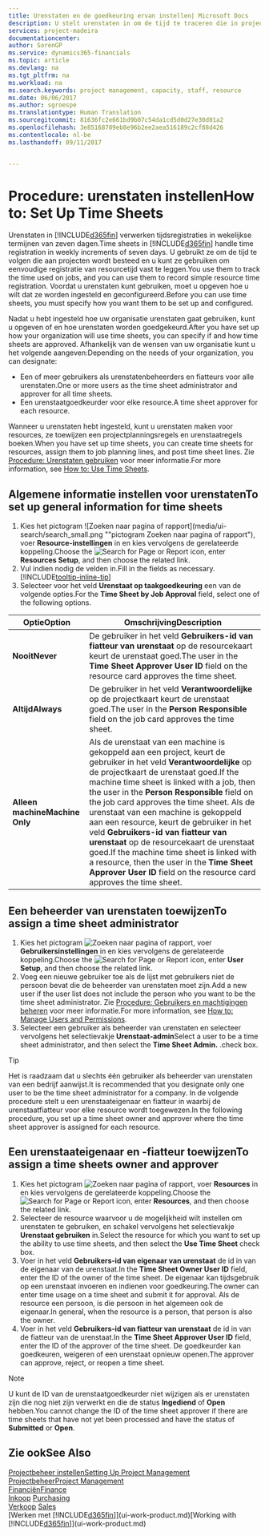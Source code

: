 ```yaml
---
title: Urenstaten en de goedkeuring ervan instellen| Microsoft Docs
description: U stelt urenstaten in om de tijd te traceren die in projecten en resources wordt gebruikt, wat u helpt bij projectbeheer, personeelsbezetting en capaciteit
services: project-madeira
documentationcenter: 
author: SorenGP
ms.service: dynamics365-financials
ms.topic: article
ms.devlang: na
ms.tgt_pltfrm: na
ms.workload: na
ms.search.keywords: project management, capacity, staff, resource
ms.date: 06/06/2017
ms.author: sgroespe
ms.translationtype: Human Translation
ms.sourcegitcommit: 81636fc2e661bd9b07c54da1cd5d0d27e30d01a2
ms.openlocfilehash: 3e85168709eb8e96b2ee2aea516189c2cf88d426
ms.contentlocale: nl-be
ms.lasthandoff: 09/11/2017


---
```

# <a name="how-to-set-up-time-sheets"></a><span data-ttu-id="54995-103">Procedure: urenstaten instellen</span><span class="sxs-lookup"><span data-stu-id="54995-103">How to: Set Up Time Sheets</span></span>
<span data-ttu-id="54995-104">Urenstaten in [!INCLUDE[d365fin](includes/d365fin_md.md)] verwerken tijdsregistraties in wekelijkse termijnen van zeven dagen.</span><span class="sxs-lookup"><span data-stu-id="54995-104">Time sheets in [!INCLUDE[d365fin](includes/d365fin_md.md)] handle time registration in weekly increments of seven days.</span></span> <span data-ttu-id="54995-105">U gebruikt ze om de tijd te volgen die aan projecten wordt besteed en u kunt ze gebruiken om eenvoudige registratie van resourcetijd vast te leggen.</span><span class="sxs-lookup"><span data-stu-id="54995-105">You use them to track the time used on jobs, and you can use them to record simple resource time registration.</span></span> <span data-ttu-id="54995-106">Voordat u urenstaten kunt gebruiken, moet u opgeven hoe u wilt dat ze worden ingesteld en geconfigureerd.</span><span class="sxs-lookup"><span data-stu-id="54995-106">Before you can use time sheets, you must specify how you want them to be set up and configured.</span></span>

<span data-ttu-id="54995-107">Nadat u hebt ingesteld hoe uw organisatie urenstaten gaat gebruiken, kunt u opgeven of en hoe urenstaten worden goedgekeurd.</span><span class="sxs-lookup"><span data-stu-id="54995-107">After you have set up how your organization will use time sheets, you can specify if and how time sheets are approved.</span></span> <span data-ttu-id="54995-108">Afhankelijk van de wensen van uw organisatie kunt u het volgende aangeven:</span><span class="sxs-lookup"><span data-stu-id="54995-108">Depending on the needs of your organization, you can designate:</span></span>

* <span data-ttu-id="54995-109">Een of meer gebruikers als urenstatenbeheerders en fiatteurs voor alle urenstaten.</span><span class="sxs-lookup"><span data-stu-id="54995-109">One or more users as the time sheet administrator and approver for all time sheets.</span></span>
* <span data-ttu-id="54995-110">Een urenstaatgoedkeurder voor elke resource.</span><span class="sxs-lookup"><span data-stu-id="54995-110">A time sheet approver for each resource.</span></span>

<span data-ttu-id="54995-111">Wanneer u urenstaten hebt ingesteld, kunt u urenstaten maken voor resources, ze toewijzen een projectplanningsregels en urenstaatregels boeken.</span><span class="sxs-lookup"><span data-stu-id="54995-111">When you have set up time sheets, you can create time sheets for resources, assign them to job planning lines, and post time sheet lines.</span></span> <span data-ttu-id="54995-112">Zie [Procedure: Urenstaten gebruiken](projects-how-use-time-sheets.md) voor meer informatie.</span><span class="sxs-lookup"><span data-stu-id="54995-112">For more information, see [How to: Use Time Sheets](projects-how-use-time-sheets.md).</span></span>

## <a name="to-set-up-general-information-for-time-sheets"></a><span data-ttu-id="54995-113">Algemene informatie instellen voor urenstaten</span><span class="sxs-lookup"><span data-stu-id="54995-113">To set up general information for time sheets</span></span>
1. <span data-ttu-id="54995-114">Kies het pictogram ![Zoeken naar pagina of rapport](media/ui-search/search_small.png ""pictogram Zoeken naar pagina of rapport"), voer **Resource-instellingen** in en kies vervolgens de gerelateerde koppeling.</span><span class="sxs-lookup"><span data-stu-id="54995-114">Choose the ![Search for Page or Report](media/ui-search/search_small.png "Search for Page or Report icon") icon, enter **Resources Setup**, and then choose the related link.</span></span>  
2. <span data-ttu-id="54995-115">Vul indien nodig de velden in.</span><span class="sxs-lookup"><span data-stu-id="54995-115">Fill in the fields as necessary.</span></span> [!INCLUDE[tooltip-inline-tip](includes/tooltip-inline-tip_md.md)]
3. <span data-ttu-id="54995-116">Selecteer voor het veld **Urenstaat op taakgoedkeuring** een van de volgende opties.</span><span class="sxs-lookup"><span data-stu-id="54995-116">For the **Time Sheet by Job Approval** field, select one of the following options.</span></span>

| <span data-ttu-id="54995-117">Optie</span><span class="sxs-lookup"><span data-stu-id="54995-117">Option</span></span> | <span data-ttu-id="54995-118">Omschrijving</span><span class="sxs-lookup"><span data-stu-id="54995-118">Description</span></span> |
| --- | --- |
| <span data-ttu-id="54995-119">**Nooit**</span><span class="sxs-lookup"><span data-stu-id="54995-119">**Never**</span></span> |<span data-ttu-id="54995-120">De gebruiker in het veld **Gebruikers-id van fiatteur van urenstaat** op de resourcekaart keurt de urenstaat goed.</span><span class="sxs-lookup"><span data-stu-id="54995-120">The user in the **Time Sheet Approver User ID** field on the resource card approves the time sheet.</span></span> |
| <span data-ttu-id="54995-121">**Altijd**</span><span class="sxs-lookup"><span data-stu-id="54995-121">**Always**</span></span> |<span data-ttu-id="54995-122">De gebruiker in het veld **Verantwoordelijke** op de projectkaart keurt de urenstaat goed.</span><span class="sxs-lookup"><span data-stu-id="54995-122">The user in the **Person Responsible** field on the job card approves the time sheet.</span></span> |
| <span data-ttu-id="54995-123">**Alleen machine**</span><span class="sxs-lookup"><span data-stu-id="54995-123">**Machine Only**</span></span> |<span data-ttu-id="54995-124">Als de urenstaat van een machine is gekoppeld aan een project, keurt de gebruiker in het veld **Verantwoordelijke** op de projectkaart de urenstaat goed.</span><span class="sxs-lookup"><span data-stu-id="54995-124">If the machine time sheet is linked with a job, then the user in the **Person Responsible** field on the job card approves the time sheet.</span></span> <span data-ttu-id="54995-125">Als de urenstaat van een machine is gekoppeld aan een resource, keurt de gebruiker in het veld **Gebruikers-id van fiatteur van urenstaat** op de resourcekaart de urenstaat goed.</span><span class="sxs-lookup"><span data-stu-id="54995-125">If the machine time sheet is linked with a resource, then the user in the **Time Sheet Approver User ID** field on the resource card approves the time sheet.</span></span> |

## <a name="to-assign-a-time-sheet-administrator"></a><span data-ttu-id="54995-126">Een beheerder van urenstaten toewijzen</span><span class="sxs-lookup"><span data-stu-id="54995-126">To assign a time sheet administrator</span></span>
1. <span data-ttu-id="54995-127">Kies het pictogram ![Zoeken naar pagina of rapport](media/ui-search/search_small.png "pictogram Zoeken naar pagina of rapport"), voer **Gebruikersinstellingen** in en kies vervolgens de gerelateerde koppeling.</span><span class="sxs-lookup"><span data-stu-id="54995-127">Choose the ![Search for Page or Report](media/ui-search/search_small.png "Search for Page or Report icon") icon, enter **User Setup**, and then choose the related link.</span></span>  
2. <span data-ttu-id="54995-128">Voeg een nieuwe gebruiker toe als de lijst met gebruikers niet de persoon bevat die de beheerder van urenstaten moet zijn.</span><span class="sxs-lookup"><span data-stu-id="54995-128">Add a new user if the user list does not include the person who you want to be the time sheet administrator.</span></span> <span data-ttu-id="54995-129">Zie [Procedure: Gebruikers en machtigingen beheren](ui-how-users-permissions.md) voor meer informatie.</span><span class="sxs-lookup"><span data-stu-id="54995-129">For more information, see [How to: Manage Users and Permissions](ui-how-users-permissions.md).</span></span>
3. <span data-ttu-id="54995-130">Selecteer een gebruiker als beheerder van urenstaten en selecteer vervolgens het selectievakje **Urenstaat-admin**</span><span class="sxs-lookup"><span data-stu-id="54995-130">Select a user to be a time sheet administrator, and then select the **Time Sheet Admin.**</span></span> <span data-ttu-id="54995-131">.</span><span class="sxs-lookup"><span data-stu-id="54995-131">check box.</span></span>  

> [!TIP]  
>   <span data-ttu-id="54995-132">Het is raadzaam dat u slechts één gebruiker als beheerder van urenstaten van een bedrijf aanwijst.</span><span class="sxs-lookup"><span data-stu-id="54995-132">It is recommended that you designate only one user to be the time sheet administrator for a company.</span></span> <span data-ttu-id="54995-133">In de volgende procedure stelt u een urenstaateigenaar en fiatteur in waarbij de urenstaatfiatteur voor elke resource wordt toegewezen.</span><span class="sxs-lookup"><span data-stu-id="54995-133">In the following procedure, you set up a time sheet owner and approver where the time sheet approver is assigned for each resource.</span></span>  

## <a name="to-assign-a-time-sheets-owner-and-approver"></a><span data-ttu-id="54995-134">Een urenstaateigenaar en -fiatteur toewijzen</span><span class="sxs-lookup"><span data-stu-id="54995-134">To assign a time sheets owner and approver</span></span>
1. <span data-ttu-id="54995-135">Kies het pictogram ![Zoeken naar pagina of rapport](media/ui-search/search_small.png "pictogram Zoeken naar pagina of rapport"), voer **Resources** in en kies vervolgens de gerelateerde koppeling.</span><span class="sxs-lookup"><span data-stu-id="54995-135">Choose the ![Search for Page or Report](media/ui-search/search_small.png "Search for Page or Report icon") icon, enter **Resources**, and then choose the related link.</span></span>
2. <span data-ttu-id="54995-136">Selecteer de resource waarvoor u de mogelijkheid wilt instellen om urenstaten te gebruiken, en schakel vervolgens het selectievakje **Urenstaat gebruiken** in.</span><span class="sxs-lookup"><span data-stu-id="54995-136">Select the resource for which you want to set up the ability to use time sheets, and then select the **Use Time Sheet** check box.</span></span>  
3. <span data-ttu-id="54995-137">Voer in het veld **Gebruikers-id van eigenaar van urenstaat** de id in van de eigenaar van de urenstaat.</span><span class="sxs-lookup"><span data-stu-id="54995-137">In the **Time Sheet Owner User ID** field, enter the ID of the owner of the time sheet.</span></span> <span data-ttu-id="54995-138">De eigenaar kan tijdsgebruik op een urenstaat invoeren en indienen voor goedkeuring.</span><span class="sxs-lookup"><span data-stu-id="54995-138">The owner can enter time usage on a time sheet and submit it for approval.</span></span> <span data-ttu-id="54995-139">Als de resource een persoon, is die persoon in het algemeen ook de eigenaar.</span><span class="sxs-lookup"><span data-stu-id="54995-139">In general, when the resource is a person, that person is also the owner.</span></span>  
4. <span data-ttu-id="54995-140">Voer in het veld **Gebruikers-id van fiatteur van urenstaat** de id in van de fiatteur van de urenstaat.</span><span class="sxs-lookup"><span data-stu-id="54995-140">In the **Time Sheet Approver User ID** field, enter the ID of the approver of the time sheet.</span></span> <span data-ttu-id="54995-141">De goedkeurder kan goedkeuren, weigeren of een urenstaat opnieuw openen.</span><span class="sxs-lookup"><span data-stu-id="54995-141">The approver can approve, reject, or reopen a time sheet.</span></span>  

> [!NOTE]  
>   <span data-ttu-id="54995-142">U kunt de ID van de urenstaatgoedkeurder niet wijzigen als er urenstaten zijn die nog niet zijn verwerkt en die de status **Ingediend** of **Open** hebben.</span><span class="sxs-lookup"><span data-stu-id="54995-142">You cannot change the ID of the time sheet approver if there are time sheets that have not yet been processed and have the status of **Submitted** or **Open**.</span></span>

## <a name="see-also"></a><span data-ttu-id="54995-143">Zie ook</span><span class="sxs-lookup"><span data-stu-id="54995-143">See Also</span></span>
[<span data-ttu-id="54995-144">Projectbeheer instellen</span><span class="sxs-lookup"><span data-stu-id="54995-144">Setting Up Project Management</span></span>](projects-setup-projects.md)  
[<span data-ttu-id="54995-145">Projectbeheer</span><span class="sxs-lookup"><span data-stu-id="54995-145">Project Management</span></span>](projects-manage-projects.md)  
[<span data-ttu-id="54995-146">Financiën</span><span class="sxs-lookup"><span data-stu-id="54995-146">Finance</span></span>](finance.md)  
<span data-ttu-id="54995-147">[Inkoop](purchasing-manage-purchasing.md)       </span><span class="sxs-lookup"><span data-stu-id="54995-147">[Purchasing](purchasing-manage-purchasing.md)       </span></span>  
<span data-ttu-id="54995-148">[Verkoop](sales-manage-sales.md)    </span><span class="sxs-lookup"><span data-stu-id="54995-148">[Sales](sales-manage-sales.md)    </span></span>  
<span data-ttu-id="54995-149">[Werken met [!INCLUDE[d365fin](includes/d365fin_md.md)]](ui-work-product.md)</span><span class="sxs-lookup"><span data-stu-id="54995-149">[Working with [!INCLUDE[d365fin](includes/d365fin_md.md)]](ui-work-product.md)</span></span>  

